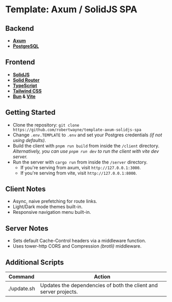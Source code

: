 # Template: Axum / SolidJS SPA

## Backend

- __[Axum](https://github.com/tokio-rs/axum)__
- __[PostgreSQL](https://www.postgresql.org)__

## Frontend

- __[SolidJS](https://github.com/solidjs/solid)__
- __[Solid Router](https://github.com/solidjs/solid-router)__
- __[TypeScript](https://www.typescriptlang.org)__
- __[Tailwind CSS](https://tailwindcss.com)__
- __[Bun](https://bun.sh/) & [Vite](https://vitejs.dev/)__
## Getting Started

- Clone the repository: `git clone
   https://github.com/robertwayne/template-axum-solidjs-spa`
- Change `.env.TEMPLATE` to `.env` and set your Postgres credentials _(if not
   using defaults)_.
- Build the client with `pnpm run build` from inside the `/client` directory.
   _Alternatively, you can use `pnpm run dev` to run the client with vite dev
   server._
- Run the server with `cargo run` from inside the `/server` directory.
  - If you're serving from axum, visit `http://127.0.0.1:3000`.
  - If you're serving from vite, visit `http://127.0.0.1:8000`.

## Client Notes

- Async, naive prefetching for route links.
- Light/Dark mode themes built-in.
- Responsive navigation menu built-in.

## Server Notes

- Sets default Cache-Control headers via a middleware function.
- Uses tower-http CORS and Compression _(brotli)_ middleware.

## Additional Scripts

| Command | Action |
|---------|--------|
| ./update.sh | Updates the dependencies of both the client and server projects. |
